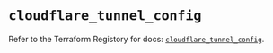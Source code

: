 # `cloudflare_tunnel_config`

Refer to the Terraform Registory for docs: [`cloudflare_tunnel_config`](https://www.terraform.io/docs/providers/cloudflare/r/tunnel_config).
